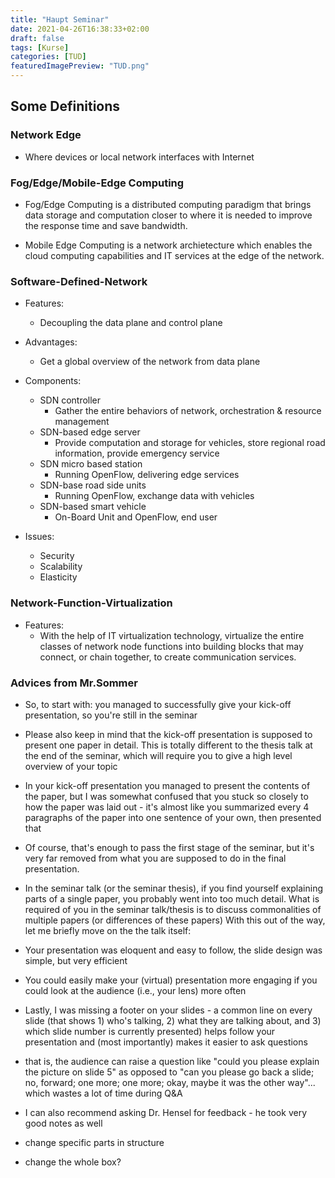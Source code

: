 ```yaml
---
title: "Haupt Seminar"
date: 2021-04-26T16:38:33+02:00
draft: false
tags: [Kurse]
categories: [TUD]
featuredImagePreview: "TUD.png"
---
```


## Some Definitions

### Network Edge

- Where devices or local network interfaces with Internet

### Fog/Edge/Mobile-Edge Computing

- Fog/Edge Computing is a distributed computing paradigm that brings data storage and computation closer to where it is needed to improve the response time and save bandwidth.

- Mobile Edge Computing is a network archietecture which enables the cloud computing capabilities and IT services at the edge of the network.

### Software-Defined-Network

- Features:

  - Decoupling the data plane and control plane

- Advantages:

  - Get a global overview of the network from data plane

- Components:

  - SDN controller
    - Gather the entire behaviors of network, orchestration & resource management
  - SDN-based edge server
    - Provide computation and storage for vehicles, store regional road information, provide emergency service
  - SDN micro based station
    - Running OpenFlow, delivering edge services
  - SDN-base road side units
    - Running OpenFlow, exchange data with vehicles
  - SDN-based smart vehicle
    - On-Board Unit and OpenFlow, end user

- Issues:
  - Security
  - Scalability
  - Elasticity

### Network-Function-Virtualization

- Features:
  - With the help of IT virtualization technology, virtualize the entire classes of network node functions into building blocks that may connect, or chain together, to create communication services.

### Advices from Mr.Sommer

- So, to start with: you managed to successfully give your kick-off presentation, so you're still in the seminar

- Please also keep in mind that the kick-off presentation is supposed to present one paper in detail. This is totally different to the thesis talk at the end of the seminar, which will require you to give a high level overview of your topic

- In your kick-off presentation you managed to present the contents of the paper, but I was somewhat confused that you stuck so closely to how the paper was laid out - it's almost like you summarized every 4 paragraphs of the paper into one sentence of your own, then presented that

- Of course, that's enough to pass the first stage of the seminar, but it's very far removed from what you are supposed to do in the final presentation.

- In the seminar talk (or the seminar thesis), if you find yourself explaining parts of a single paper, you probably went into too much detail. What is required of you in the seminar talk/thesis is to discuss commonalities of multiple papers (or differences of these papers)
With this out of the way, let me briefly move on the the talk itself:

- Your presentation was eloquent and easy to follow, the slide design was simple, but very efficient

- You could easily make your (virtual) presentation more engaging if you could look at the audience (i.e., your lens) more often

- Lastly, I was missing a footer on your slides - a common line on every slide (that shows 1) who's talking, 2) what they are talking about, and 3) which slide number is currently presented) helps follow your presentation and (most importantly) makes it easier to ask questions

- that is, the audience can raise a question like "could you please explain the picture on slide 5" as opposed to "can you please go back a slide; no, forward; one more; one more; okay, maybe it was the other way"... which wastes a lot of time during Q&A

- I can also recommend asking Dr. Hensel for feedback - he took very good notes as well

- change specific parts in structure
- change the whole box?